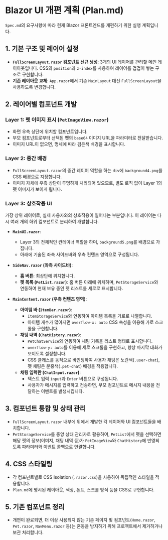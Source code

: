 # Blazor UI 개편 계획 (Plan.md)

`Spec.md`의 요구사항에 따라 현재 Blazor 프론트엔드를 개편하기 위한 실행 계획입니다.

## 1. 기본 구조 및 레이어 설정

- **`FullScreenLayout.razor` 컴포넌트 신규 생성**: 3개의 UI 레이어를 관리할 메인 레이아웃입니다. CSS의 `position`과 `z-index`를 사용하여 레이어를 겹겹이 쌓는 구조로 구현합니다.
- **기존 레이아웃 교체**: `App.razor`에서 기존 `MainLayout` 대신 `FullScreenLayout`을 사용하도록 변경합니다.

## 2. 레이어별 컴포넌트 개발

### Layer 1: 펫 이미지 표시 (`PetImageView.razor`)

- 화면 우측 상단에 위치할 컴포넌트입니다.
- 부모 컴포넌트로부터 선택된 펫의 `base64` 이미지 URL을 파라미터로 전달받습니다.
- 이미지 URL이 없으면, 명세에 따라 검은색 배경을 표시합니다.

### Layer 2: 중간 배경

- `FullScreenLayout.razor`의 중간 레이어 역할을 하는 `div`에 `background4.png`를 CSS 배경으로 지정합니다.
- 이미지 자체에 우측 상단이 투명하게 처리되어 있으므로, 별도 로직 없이 Layer 1의 펫 이미지가 보이게 됩니다.

### Layer 3: 상호작용 UI

가장 상위 레이어로, 실제 사용자와의 상호작용이 일어나는 부분입니다. 이 레이어는 다시 여러 개의 하위 컴포넌트로 분리하여 개발합니다.

- **`MainUI.razor`**:
    - Layer 3의 전체적인 컨테이너 역할을 하며, `background5.png`를 배경으로 가집니다.
    - 아래에 기술된 좌측 사이드바와 우측 컨텐츠 영역으로 구성됩니다.

- **`SideNav.razor` (좌측 사이드바)**:
    - **홈 버튼**: 최상단에 위치합니다.
    - **펫 목록 (`PetList.razor`)**: 홈 버튼 아래에 위치하며, `PetStorageService`와 연동하여 현재 보유 중인 펫 리스트를 세로로 표시합니다.

- **`MainContent.razor` (우측 컨텐츠 영역)**:
    - **아이템 바 (`ItemBar.razor`)**:
        - `ItemStorageService`와 연동하여 아이템 목록을 가로로 나열합니다.
        - 아이템 개수가 많아지면 `overflow-x: auto` CSS 속성을 이용해 가로 스크롤을 구현합니다.
    - **채팅 내역 (`ChatHistory.razor`)**:
        - `PetChatService`와 연동하여 채팅 기록을 리스트 형태로 표시합니다.
        - `overflow-y: auto`를 이용해 세로 스크롤을 구현하고, 항상 마지막 대화가 보이도록 설정합니다.
        - CSS 클래스를 동적으로 바인딩하여 사용자 채팅은 노란색(`.user-chat`), 펫 채팅은 분홍색(`.pet-chat`) 배경을 적용합니다.
    - **채팅 입력란 (`ChatInput.razor`)**:
        - 텍스트 입력 `input`과 `Enter` 버튼으로 구성됩니다.
        - 사용자가 메시지를 입력하고 전송하면, 부모 컴포넌트로 메시지 내용을 전달하는 이벤트를 발생시킵니다.

## 3. 컴포넌트 통합 및 상태 관리

- `FullScreenLayout.razor` 내부에 위에서 개발한 각 레이어와 UI 컴포넌트들을 배치합니다.
- `PetStorageService`를 중앙 상태 관리자로 활용하여, `PetList`에서 펫을 선택하면 해당 펫의 정보(이미지, 채팅 내역 등)가 `PetImageView`와 `ChatHistory`에 반영되도록 파라미터와 이벤트 콜백으로 연결합니다.

## 4. CSS 스타일링

- 각 컴포넌트별로 CSS Isolation (`.razor.css`)을 사용하여 독립적인 스타일을 적용합니다.
- `Plan.md`에 명시된 레이아웃, 색상, 폰트, 스크롤 방식 등을 CSS로 구현합니다.

## 5. 기존 컴포넌트 정리

- 개편이 완료되면, 더 이상 사용되지 않는 기존 페이지 및 컴포넌트(`Home.razor`, `Pet.razor`, `NavMenu.razor` 등)는 혼동을 방지하기 위해 프로젝트에서 제거하거나 보관 처리합니다.
